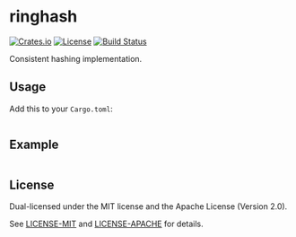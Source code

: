 # ringhash

[![Crates.io][crates-badge]][crates-url]
[![License][license-badge]][license-url]
[![Build Status][actions-badge]][actions-url]

[crates-badge]: https://img.shields.io/crates/v/ringhash.svg
[crates-url]: https://crates.io/crates/ringhash
[license-badge]: https://img.shields.io/crates/l/ringhash.svg
[license-url]: #license
[actions-badge]: https://github.com/Millione/ringhash/actions/workflows/ci.yaml/badge.svg
[actions-url]: https://github.com/Millione/ringhash/actions

Consistent hashing implementation.

## Usage

Add this to your `Cargo.toml`:

```toml

```

## Example
```rust

```

## License

Dual-licensed under the MIT license and the Apache License (Version 2.0).

See [LICENSE-MIT](https://github.com/Millione/ringhash/blob/main/LICENSE-MIT) and [LICENSE-APACHE](https://github.com/Millione/ringhash/blob/main/LICENSE-APACHE) for details.
